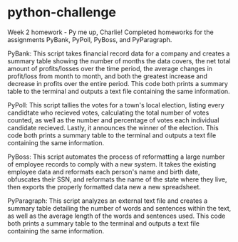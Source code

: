 # python-challenge
Week 2 homework - Py me up, Charlie!
Completed homeworks for the assignments PyBank, PyPoll, PyBoss, and PyParagraph.

PyBank: This script takes financial record data for a company and creates a summary table showing the number of months the data covers, the net total amount of 
profits/losses over the time period, the average changes in profit/loss from month to month, and both the greatest increase and decrease in profits over the 
entire period. This code both prints a summary table to the terminal and outputs a text file containing the same information.

PyPoll: This script tallies the votes for a town's local election, listing every candidtate who recieved votes, calculating the total number of votes counted, 
as well as the number and percentage of votes each individual candidate recieved. Lastly, it announces the winner of the election. This code both prints a 
summary table to the terminal and outputs a text file containing the same information.

PyBoss: This script automates the process of reformatting a large number of employee records to comply with a new system. It takes the existing employee data 
and reformats each person's name and birth date, obfuscates their SSN, and reformats the name of the state where they live, then exports the properly formatted
data new a new spreadsheet.

PyParagraph: This script analyzes an external text file and creates a summary table detailing the number of words and sentences within the text, as well as the
average length of the words and sentences used. This code both prints a summary table to the terminal and outputs a text file containing the same information.
